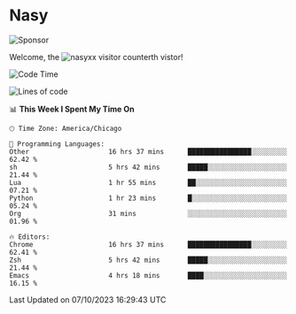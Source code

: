 # Nasy

<!--
<p align="center">
<img height="200" src="https://github-readme-stats.vercel.app/api?username=nasyxx&count_private=true&show_icons=true&theme=dracula&include_all_commits=true"/>
<img height="200" src="https://github-readme-stats.vercel.app/api/top-langs/?username=nasyxx&theme=dracula&hide=html,jupyter+notebook&count_private=true&show_icons=true"/>
</p>

  
----------------
-->

![Sponsor](https://img.shields.io/static/v1.svg?label=Sponsor&message=%E2%9D%A4&logo=GitHub&style=flat&color=pink)
 
Welcome, the ![nasyxx visitor counter](https://count.getloli.com/get/@nasyxx?theme=rule34)th vistor!
 
<!--START_SECTION:waka-->
![Code Time](http://img.shields.io/badge/Code%20Time-3%2C767%20hrs%2056%20mins-blue)

![Lines of code](https://img.shields.io/badge/From%20Hello%20World%20I%27ve%20Written-6.3%20million%20lines%20of%20code-blue)

📊 **This Week I Spent My Time On** 

```text
🕑︎ Time Zone: America/Chicago

💬 Programming Languages: 
Other                    16 hrs 37 mins      ████████████████░░░░░░░░░   62.42 % 
sh                       5 hrs 42 mins       █████░░░░░░░░░░░░░░░░░░░░   21.44 % 
Lua                      1 hr 55 mins        ██░░░░░░░░░░░░░░░░░░░░░░░   07.21 % 
Python                   1 hr 23 mins        █░░░░░░░░░░░░░░░░░░░░░░░░   05.24 % 
Org                      31 mins             ░░░░░░░░░░░░░░░░░░░░░░░░░   01.96 % 

🔥 Editors: 
Chrome                   16 hrs 37 mins      ████████████████░░░░░░░░░   62.41 % 
Zsh                      5 hrs 42 mins       █████░░░░░░░░░░░░░░░░░░░░   21.44 % 
Emacs                    4 hrs 18 mins       ████░░░░░░░░░░░░░░░░░░░░░   16.15 % 
```


 Last Updated on 07/10/2023 16:29:43 UTC
<!--END_SECTION:waka-->

<!-- ![visitors](https://visitor-badge.laobi.icu/badge?page_id=nasyxx.nasyxx) -->
